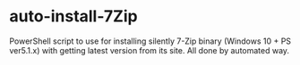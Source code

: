 # auto-install-7Zip
PowerShell script to use for installing silently 7-Zip binary (Windows 10 + PS ver5.1.x) with getting latest version from its site. All done by automated way.
